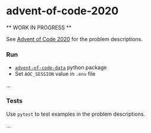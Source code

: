 # advent-of-code-2020

** WORK IN PROGRESS **

See [Advent of Code 2020](https://adventofcode.com/2020) for the problem descriptions.

### Run
- [`advent-of-code-data`](https://pypi.org/project/advent-of-code-data/) python package
- Set `AOC_SESSION` value in `.env` file

...

### Tests
Use `pytest` to test examples in the problem descriptions.

...